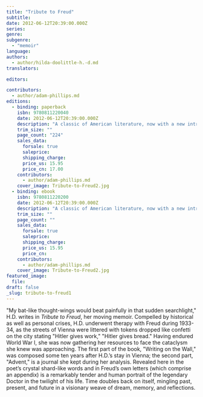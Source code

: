 ```yaml
---
title: "Tribute to Freud"
subtitle:
date: 2012-06-12T20:39:00.000Z
series:
genre:
subgenre:
  - "memoir"
language:
authors:
  - author/hilda-doolittle-h.-d.md
translators:

editors:

contributors:
  - author/adam-phillips.md
editions:
  - binding: paperback
    isbn: 9780811220040
    date: 2012-06-12T20:39:00.000Z
    description: "A classic of American literature, now with a new introduction by iconic author and psychotherapist Adam Phillips. "
    trim_size: ""
    page_count: "224"
    sales_data:
      forsale: true
      saleprice:
      shipping_charge:
      price_us: 15.95
      price_cn: 17.00
    contributors:
      - author/adam-phillips.md
    cover_image: Tribute-to-Freud2.jpg
  - binding: ebook
    isbn: 9780811220200
    date: 2012-06-12T20:39:00.000Z
    description: "A classic of American literature, now with a new introduction by iconic author and psychotherapist Adam Phillips. "
    trim_size: ""
    page_count: ""
    sales_data:
      forsale: true
      saleprice:
      shipping_charge:
      price_us: 15.95
      price_cn:
    contributors:
      - author/adam-phillips.md
    cover_image: Tribute-to-Freud2.jpg
featured_image:
  file:
draft: false
_slug: tribute-to-freud1
---
```


"My bat-like thought-wings would beat painfully in that sudden searchlight," H.D. writes in _Tribute to Freud_, her moving memoir. Compelled by historical as well as personal crises, H.D. underwent therapy with Freud during 1933-34, as the streets of Vienna were littered with tokens dropped like confetti on the city stating "Hitler gives work," "Hitler gives bread." Having endured World War I, she was now gathering her resources to face the cataclysm she knew was approaching. The first part of the book, "Writing on the Wall," was composed some ten years after H.D.’s stay in Vienna; the second part, "Advent," is a journal she kept during her analysis. Revealed here in the poet’s crystal shard-like words and in Freud’s own letters (which comprise an appendix) is a remarkably tender and human portrait of the legendary Doctor in the twilight of his life. Time doubles back on itself, mingling past, present, and future in a visionary weave of dream, memory, and reflections.

